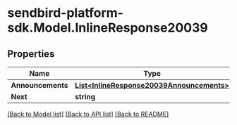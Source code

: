 
# sendbird-platform-sdk.Model.InlineResponse20039

## Properties

Name | Type | Description | Notes
------------ | ------------- | ------------- | -------------
**Announcements** | [**List&lt;InlineResponse20039Announcements&gt;**](InlineResponse20039Announcements.md) |  | [optional] 
**Next** | **string** |  | [optional] 

[[Back to Model list]](../README.md#documentation-for-models)
[[Back to API list]](../README.md#documentation-for-api-endpoints)
[[Back to README]](../README.md)

